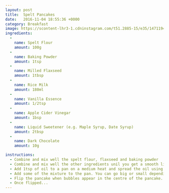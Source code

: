 ```yaml
---
layout: post
title:  Spelt Pancakes
date:   2016-11-04 18:55:36 +0000
category: Breakfast
image: https://scontent-lhr3-1.cdninstagram.com/t51.2885-15/e35/14711942_343602899315014_147679607204610048_n.jpg?ig_cache_key=MTM2MDMxNjg2NzAzMzc4OTEzNA%3D%3D.2
ingredients:
  -
    name: Spelt Flour
    amount: 100g
  -
    name: Baking Powder
    amount: 1tsp
  -
    name: Milled Flaxseed
    amount: 1tbsp
  -
    name: Rice Milk
    amount: 180ml
  -
    name: Vanilla Essence
    amount: 1/2tsp
  -
    name: Apple Cider Vinegar
    amount: 1bsp
  -
    name: Liquid Sweetener (e.g. Maple Syrup, Date Syrup)
    amount: 2tbsp
  -
    name: Dark Chocolate
    amount: 10g

instructions:
  - Combine and mix well the spelt flour, flaxseed and baking powder
  - Combine and mix well the other ingredients unil you get a smooth liquid (There may be some lumps).
  - Add 1tsp of oil to a pan on a medium heat and spread the oil using some kitchen paper. There shouldn't be much oil left on the pan.
  - Add some of the mixture to the pan. You can go big or small depending on your preference. Try to spread the mixture by rotating the pan.
  - Flip the pancake when bubbles appear in the centre of the pancake.
  - Once flipped...
---
```

